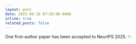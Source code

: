 ```yaml
---
layout: post
date: 2025-09-18 07:59:00-0400
inline: true
related_posts: false
---
```


One first-author paper has been accepted to NeurIPS 2025. :sparkles: 
